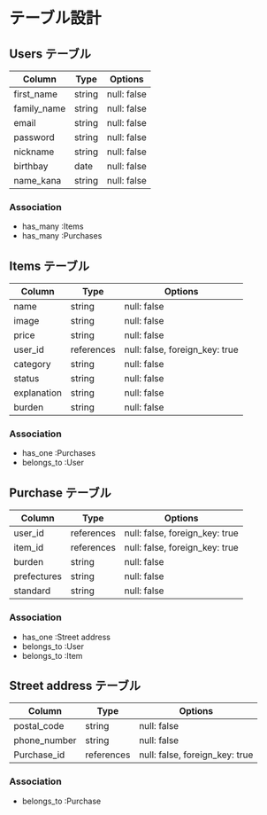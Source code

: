 # テーブル設計

## Users テーブル

| Column        | Type   | Options     |
| --------      | ------ | ----------- |
| first_name    | string | null: false |
| family_name   | string | null: false |
| email         | string | null: false |
| password      | string | null: false |
| nickname      | string | null: false |
| birthbay      | date   | null: false |
| name_kana     | string | null: false |

### Association

- has_many   :Items
- has_many   :Purchases

## Items テーブル

| Column      | Type       | Options                         |
| --------    | ------     | -----------                     |
| name        | string     | null: false                     |
| image       | string     | null: false                     |
| price       | string     | null: false                     |
| user_id     | references | null: false, foreign_key: true  |
| category    | string     | null: false                     |
| status      | string     | null: false                     |
| explanation | string     | null: false                     |
| burden      | string     | null: false                     |

### Association

- has_one   :Purchases
- belongs_to :User

## Purchase テーブル

| Column               | Type       | Options                        |
| --------             | ------     | -----------                    |
| user_id              | references | null: false, foreign_key: true |
| item_id              | references | null: false, foreign_key: true |
| burden               | string     | null: false                    |
| prefectures          | string     | null: false                    |
| standard             | string     | null: false                    |

### Association

- has_one   :Street address
- belongs_to :User
- belongs_to :Item

## Street address テーブル

| Column          | Type       | Options                        |
| --------        | ------     | -----------                    |
| postal_code     | string     | null: false                    |
| phone_number    | string     | null: false                    |
| Purchase_id     | references | null: false, foreign_key: true |

### Association

- belongs_to :Purchase
